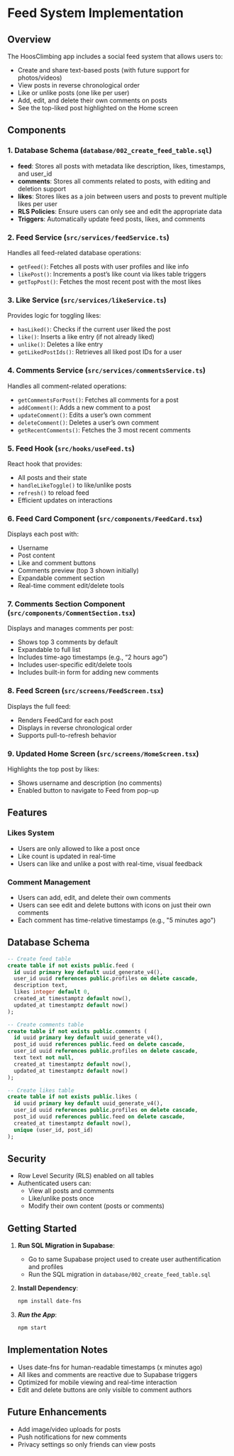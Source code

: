 # Feed System Implementation

## Overview

The HoosClimbing app includes a social feed system that allows users to:
- Create and share text-based posts (with future support for photos/videos)
- View posts in reverse chronological order
- Like or unlike posts (one like per user)
- Add, edit, and delete their own comments on posts
- See the top-liked post highlighted on the Home screen

## Components

### 1. Database Schema (`database/002_create_feed_table.sql`)

- **feed**: Stores all posts with metadata like description, likes, timestamps, and user_id
- **comments**: Stores all comments related to posts, with editing and deletion support
- **likes**: Stores likes as a join between users and posts to prevent multiple likes per user
- **RLS Policies**: Ensure users can only see and edit the appropriate data
- **Triggers**: Automatically update feed posts, likes, and comments


### 2. Feed Service (`src/services/feedService.ts`)

Handles all feed-related database operations:
- `getFeed()`: Fetches all posts with user profiles and like info
- `likePost()`: Increments a post’s like count via likes table triggers
- `getTopPost()`: Fetches the most recent post with the most likes

### 3. Like Service (`src/services/likeService.ts`)

Provides logic for toggling likes:
- `hasLiked()`: Checks if the current user liked the post
- `like()`: Inserts a like entry (if not already liked)
- `unlike()`: Deletes a like entry
- `getLikedPostIds()`: Retrieves all liked post IDs for a user

### 4. Comments Service (`src/services/commentsService.ts`)

Handles all comment-related operations:
- `getCommentsForPost()`: Fetches all comments for a post
- `addComment()`: Adds a new comment to a post
- `updateComment()`: Edits a user’s own comment
- `deleteComment()`: Deletes a user’s own comment
- `getRecentComments()`: Fetches the 3 most recent comments

### 5. Feed Hook (`src/hooks/useFeed.ts`)

React hook that provides:
- All posts and their state
- `handleLikeToggle()` to like/unlike posts
- `refresh()` to reload feed
- Efficient updates on interactions

### 6. Feed Card Component (`src/components/FeedCard.tsx`)

Displays each post with:
- Username
- Post content
- Like and comment buttons
- Comments preview (top 3 shown initially)
- Expandable comment section
- Real-time comment edit/delete tools

### 7. Comments Section Component (`src/components/CommentSection.tsx`)

Displays and manages comments per post:
- Shows top 3 comments by default
- Expandable to full list
- Includes time-ago timestamps (e.g., “2 hours ago”)
- Includes user-specific edit/delete tools
- Includes built-in form for adding new comments

### 8. Feed Screen (`src/screens/FeedScreen.tsx`)

Displays the full feed:
- Renders FeedCard for each post
- Displays in reverse chronological order
- Supports pull-to-refresh behavior

### 9. Updated Home Screen (`src/screens/HomeScreen.tsx`)

Highlights the top post by likes:
- Shows username and description (no comments)
- Enabled button to navigate to Feed from pop-up

## Features

### Likes System

- Users are only allowed to like a post once
- Like count is updated in real-time
- Users can like and unlike a post with real-time, visual feedback

### Comment Management

- Users can add, edit, and delete their own comments
- Users can see edit and delete buttons with icons on just their own comments
- Each comment has time-relative timestamps (e.g., "5 minutes ago")

## Database Schema

```sql
-- Create feed table
create table if not exists public.feed (
  id uuid primary key default uuid_generate_v4(),
  user_id uuid references public.profiles on delete cascade,
  description text,
  likes integer default 0,
  created_at timestamptz default now(),
  updated_at timestamptz default now()
);

-- Create comments table
create table if not exists public.comments (
  id uuid primary key default uuid_generate_v4(),
  post_id uuid references public.feed on delete cascade,
  user_id uuid references public.profiles on delete cascade,
  text text not null,
  created_at timestamptz default now(),
  updated_at timestamptz default now()
);

-- Create likes table
create table if not exists public.likes (
  id uuid primary key default uuid_generate_v4(),
  user_id uuid references public.profiles on delete cascade,
  post_id uuid references public.feed on delete cascade,
  created_at timestamptz default now(),
  unique (user_id, post_id)
);
```

## Security

- Row Level Security (RLS) enabled on all tables
- Authenticated users can:
  - View all posts and comments
  - Like/unlike posts once
  - Modify their own content (posts or comments)

## Getting Started

1. **Run SQL Migration in Supabase**:
   - Go to same Supabase project used to create user authentification and profiles
   - Run the SQL migration in `database/002_create_feed_table.sql`

2. **Install Dependency**:
   ```bash
   npm install date-fns
   ```

3. ***Run the App***:
   ```bash
   npm start
   ```

## Implementation Notes

- Uses date-fns for human-readable timestamps (x minutes ago)
- All likes and comments are reactive due to Supabase triggers
- Optimized for mobile viewing and real-time interaction
- Edit and delete buttons are only visible to comment authors

## Future Enhancements

- Add image/video uploads for posts
- Push notifications for new comments
- Privacy settings so only friends can view posts